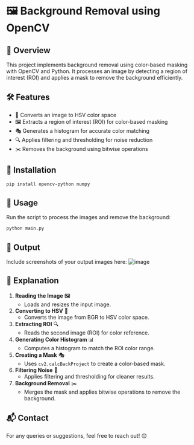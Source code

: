 # 🖼 Background Removal using OpenCV

## 📌 Overview
This project implements background removal using color-based masking with OpenCV and Python. It processes an image by detecting a region of interest (ROI) and applies a mask to remove the background efficiently.

## 🛠 Features
- 🎨 Converts an image to HSV color space
- 🖼 Extracts a region of interest (ROI) for color-based masking
- 🎭 Generates a histogram for accurate color matching
- 🔍 Applies filtering and thresholding for noise reduction
- ✂️ Removes the background using bitwise operations

## 📂 Installation
```bash
pip install opencv-python numpy
```

## 🚀 Usage
Run the script to process the images and remove the background:
```bash
python main.py
```

## 📸 Output
Include screenshots of your output images here:
![image](https://github.com/user-attachments/assets/0c19323e-b9ce-4b60-98a2-00c880f1d1ed)


## 📜 Explanation
1. **Reading the Image** 🖼
   - Loads and resizes the input image.
2. **Converting to HSV** 🎨
   - Converts the image from BGR to HSV color space.
3. **Extracting ROI** 🔍
   - Reads the second image (ROI) for color reference.
4. **Generating Color Histogram** 📊
   - Computes a histogram to match the ROI color range.
5. **Creating a Mask** 🎭
   - Uses `cv2.calcBackProject` to create a color-based mask.
6. **Filtering Noise** 🧹
   - Applies filtering and thresholding for cleaner results.
7. **Background Removal** ✂️
   - Merges the mask and applies bitwise operations to remove the background.

## 📬 Contact
For any queries or suggestions, feel free to reach out! 😊


